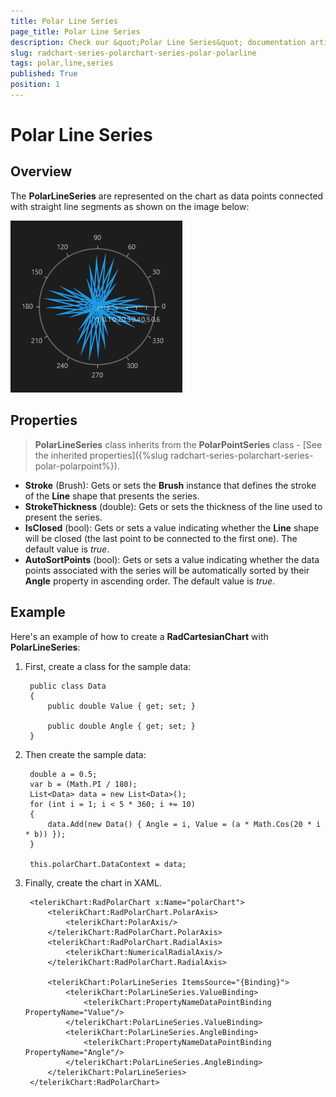 ```yaml
---
title: Polar Line Series
page_title: Polar Line Series
description: Check our &quot;Polar Line Series&quot; documentation article for RadChart for UWP control.
slug: radchart-series-polarchart-series-polar-polarline
tags: polar,line,series
published: True
position: 1
---
```


# Polar Line Series



## Overview

The **PolarLineSeries** are represented on the chart as data points connected with straight line segments as shown on the image below:

![Polar Line Series Example](images/PolarLineSeriesExample.png)

## Properties

>**PolarLineSeries** class inherits from the **PolarPointSeries** class -
[See the inherited properties]({%slug radchart-series-polarchart-series-polar-polarpoint%}).

* **Stroke** (Brush): Gets or sets the **Brush** instance that defines the stroke of the **Line** shape that presents the series.
* **StrokeThickness** (double): Gets or sets the thickness of the line used to present the series.
* **IsClosed** (bool): Gets or sets a value indicating whether the **Line** shape will be closed (the last point to be connected to the first one). The default value is *true*.
* **AutoSortPoints** (bool): Gets or sets a value indicating whether the data points associated with the series will be automatically sorted by their **Angle** property in ascending order. The default value is *true*.

## Example

Here's an example of how to create a **RadCartesianChart** with **PolarLineSeries**:

1. First, create a class for the sample data:

		public class Data
		{
			public double Value { get; set; }
		
			public double Angle { get; set; }
		}

1. Then create the sample data:

		double a = 0.5;
		var b = (Math.PI / 180);
		List<Data> data = new List<Data>();
		for (int i = 1; i < 5 * 360; i += 10)
		{
			data.Add(new Data() { Angle = i, Value = (a * Math.Cos(20 * i * b)) });
		}
		
		this.polarChart.DataContext = data;

1. Finally, create the chart in XAML.

		<telerikChart:RadPolarChart x:Name="polarChart">
		    <telerikChart:RadPolarChart.PolarAxis>
		        <telerikChart:PolarAxis/>
		    </telerikChart:RadPolarChart.PolarAxis>
		    <telerikChart:RadPolarChart.RadialAxis>
		        <telerikChart:NumericalRadialAxis/>
		    </telerikChart:RadPolarChart.RadialAxis>
		
		    <telerikChart:PolarLineSeries ItemsSource="{Binding}">
		        <telerikChart:PolarLineSeries.ValueBinding>
		            <telerikChart:PropertyNameDataPointBinding PropertyName="Value"/>
		        </telerikChart:PolarLineSeries.ValueBinding>
		        <telerikChart:PolarLineSeries.AngleBinding>
		            <telerikChart:PropertyNameDataPointBinding PropertyName="Angle"/>
		        </telerikChart:PolarLineSeries.AngleBinding>
		    </telerikChart:PolarLineSeries>
		</telerikChart:RadPolarChart>